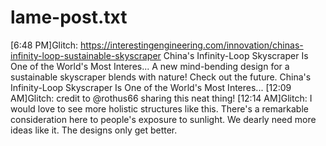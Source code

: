 
# lame-post.txt
[6:48 PM]Glitch: https://interestingengineering.com/innovation/chinas-infinity-loop-sustainable-skyscraper
China's Infinity-Loop Skyscraper Is One of the World's Most Interes...
A new mind-bending design for a sustainable skyscraper blends with nature! Check out the future.
China's Infinity-Loop Skyscraper Is One of the World's Most Interes...
[12:09 AM]Glitch: credit to @rothus66 sharing this neat thing!
[12:14 AM]Glitch: I would love to see more holistic structures like this. There's a remarkable consideration here to people's exposure to sunlight. We dearly need more ideas like it. The designs only get better.
